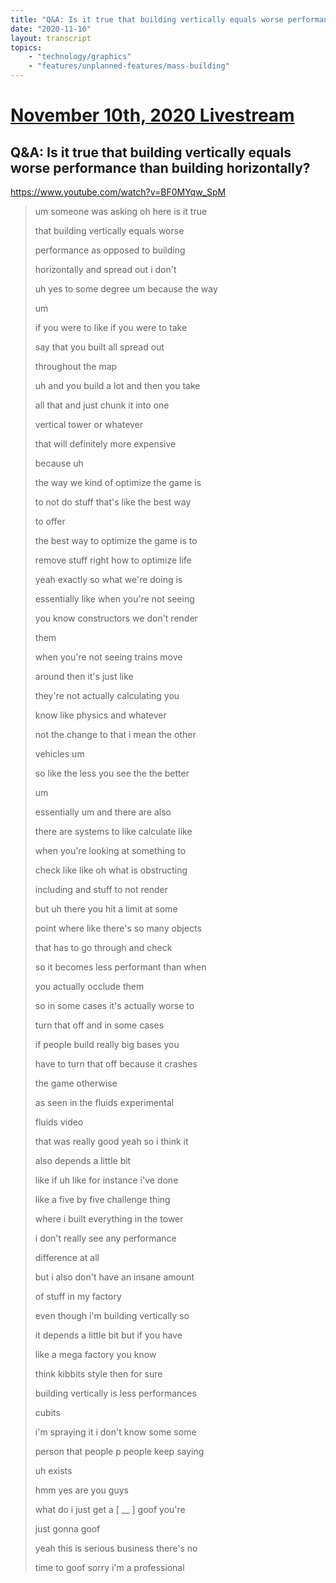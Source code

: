 ```yaml
---
title: "Q&A: Is it true that building vertically equals worse performance than building horizontally?"
date: "2020-11-10"
layout: transcript
topics:
    - "technology/graphics"
    - "features/unplanned-features/mass-building"
---
```

# [November 10th, 2020 Livestream](../2020-11-10.md)
## Q&A: Is it true that building vertically equals worse performance than building horizontally?
https://www.youtube.com/watch?v=BF0MYqw_SpM
> um someone was asking oh here is it true
> 
> that building vertically equals worse
> 
> performance as opposed to building
> 
> horizontally and spread out i don't
> 
> uh yes to some degree um because the way
> 
> um
> 
> if you were to like if you were to take
> 
> say that you built all spread out
> 
> throughout the map
> 
> uh and you build a lot and then you take
> 
> all that and just chunk it into one
> 
> vertical tower or whatever
> 
> that will definitely more expensive
> 
> because uh
> 
> the way we kind of optimize the game is
> 
> to not do stuff that's like the best way
> 
> to offer
> 
> the best way to optimize the game is to
> 
> remove stuff right how to optimize life
> 
> yeah exactly so what we're doing is
> 
> essentially like when you're not seeing
> 
> you know constructors we don't render
> 
> them
> 
> when you're not seeing trains move
> 
> around then it's just like
> 
> they're not actually calculating you
> 
> know like physics and whatever
> 
> not the change to that i mean the other
> 
> vehicles um
> 
> so like the less you see the the better
> 
> um
> 
> essentially um and there are also
> 
> there are systems to like calculate like
> 
> when you're looking at something to
> 
> check like like oh what is obstructing
> 
> including and stuff to not render
> 
> but uh there you hit a limit at some
> 
> point where like there's so many objects
> 
> that has to go through and check
> 
> so it becomes less performant than when
> 
> you actually occlude them
> 
> so in some cases it's actually worse to
> 
> turn that off and in some cases
> 
> if people build really big bases you
> 
> have to turn that off because it crashes
> 
> the game otherwise
> 
> as seen in the fluids experimental
> 
> fluids video
> 
> that was really good yeah so i think it
> 
> also depends a little bit
> 
> like if uh like for instance i've done
> 
> like a five by five challenge thing
> 
> where i built everything in the tower
> 
> i don't really see any performance
> 
> difference at all
> 
> but i also don't have an insane amount
> 
> of stuff in my factory
> 
> even though i'm building vertically so
> 
> it depends a little bit but if you have
> 
> like a mega factory you know
> 
> think kibbits style then for sure
> 
> building vertically is less performances
> 
> cubits
> 
> i'm spraying it i don't know some some
> 
> person that people p people keep saying
> 
> uh exists
> 
> hmm yes are you guys
> 
> what do i just get a [ __ ] goof you're
> 
> just gonna goof
> 
> yeah this is serious business there's no
> 
> time to goof sorry i'm a professional
> 
